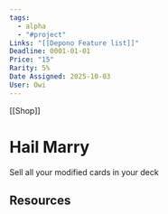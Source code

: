 ```yaml
---
tags:
  - alpha
  - "#project"
Links: "[[Depono Feature list]]"
Deadline: 0001-01-01
Price: "15"
Rarity: 5%
Date Assigned: 2025-10-03
User: Owi
---
```

[[Shop]]

# Hail Marry
Sell all your modified cards in your deck

## Resources






